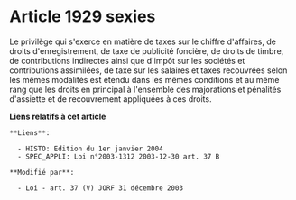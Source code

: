 # Article 1929 sexies

Le privilège qui s'exerce en matière de taxes sur le chiffre d'affaires, de droits d'enregistrement, de taxe de publicité
foncière, de droits de timbre, de contributions indirectes ainsi que d'impôt sur les sociétés et contributions assimilées, de
taxe sur les salaires et taxes recouvrées selon les mêmes modalités est étendu dans les mêmes conditions et au même rang que
les droits en principal à l'ensemble des majorations et pénalités d'assiette et de recouvrement appliquées à ces droits.

**Liens relatifs à cet article**

	**Liens**:

	  - HISTO: Edition du 1er janvier 2004
	  - SPEC_APPLI: Loi n°2003-1312 2003-12-30 art. 37 B

	**Modifié par**:

	  - Loi - art. 37 (V) JORF 31 décembre 2003
